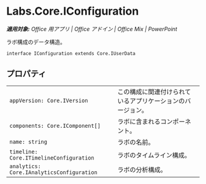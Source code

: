 
# <a name="labs.core.iconfiguration"></a>Labs.Core.IConfiguration

 _**適用対象:** Office 用アプリ | Office アドイン | Office Mix | PowerPoint_

ラボ構成のデータ構造。

```
interface IConfiguration extends Core.IUserData
```


## <a name="properties"></a>プロパティ


|||
|:-----|:-----|
| `appVersion: Core.IVersion`|この構成に関連付けられているアプリケーションのバージョン。|
| `components: Core.IComponent[]`|ラボに含まれるコンポーネント。|
| `name: string`|ラボの名前。|
| `timeline: Core.ITimelineConfiguration`|ラボのタイムライン構成。|
| `analytics: Core.IAnalyticsConfiguration`|ラボの分析構成。|
